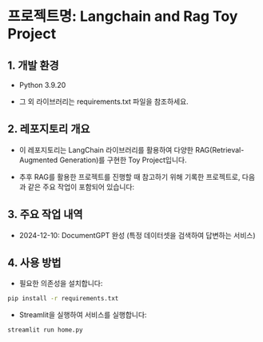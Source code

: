 # 프로젝트명: Langchain and Rag Toy Project

## 1. 개발 환경

- Python 3.9.20

- 그 외 라이브러리는 requirements.txt 파일을 참조하세요.

## 2. 레포지토리 개요

- 이 레포지토리는 LangChain 라이브러리를 활용하여 다양한 RAG(Retrieval-Augmented Generation)를 구현한 Toy Project입니다.

- 추후 RAG를 활용한 프로젝트를 진행할 때 참고하기 위해 기록한 프로젝트로, 다음과 같은 주요 작업이 포함되어 있습니다:

## 3. 주요 작업 내역

- 2024-12-10: DocumentGPT 완성 (특정 데이터셋을 검색하여 답변하는 서비스)

## 4. 사용 방법

- 필요한 의존성을 설치합니다:

```bash
pip install -r requirements.txt
```
- Streamlit을 실행하여 서비스를 실행합니다:
```bash
streamlit run home.py
```
